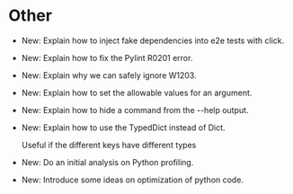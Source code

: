 # Other

* New: Explain how to inject fake dependencies into e2e tests with click.
* New: Explain how to fix the Pylint R0201 error.
* New: Explain why we can safely ignore W1203.
* New: Explain how to set the allowable values for an argument.
* New: Explain how to hide a command from the --help output.
* New: Explain how to use the TypedDict instead of Dict.

    Useful if the different keys have different types
    

* New: Do an initial analysis on Python profiling.
* New: Introduce some ideas on optimization of python code.